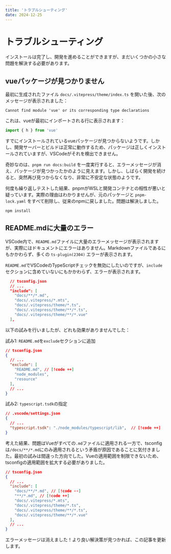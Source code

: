 ```yaml
---
title: 'トラブルシューティング'
date: 2024-12-25
---
```


# トラブルシューティング

インストールは完了し、開発を進めることができますが、まだいくつかの小さな問題を解決する必要があります。

## vueパッケージが見つかりません

最初に生成されたファイル `docs/.vitepress/theme/index.ts` を開いた後、次のメッセージが表示されました：

```
Cannot find module 'vue' or its corresponding type declarations
```

これは、vueが最初にインポートされる行に表示されます：

```typescript
import { h } from 'vue'
```

すでにインストールされているvueパッケージが見つからないようです。しかし、開発サーバーとビルドは正常に動作するため、パッケージは正しくインストールされていますが、VSCodeがそれを検出できません。

奇妙なのは、`pnpm run docs:build` を一度実行すると、エラーメッセージが消え、パッケージが見つかったかのように見えます。しかし、しばらく開発を続けると、突然再び見つからなくなり、非常に不安定な状態のようです。

何度も繰り返しテストした結果、pnpmがWSLと開発コンテナとの相性が悪いと疑っています。実際の理由はわかりませんが、元のパッケージと `pnpm-lock.yaml` をすべて削除し、従来のnpmに戻しました。問題は解決しました。

```bash
npm install
```

## README.mdに大量のエラー

VSCode内で、`README.md`ファイルに大量のエラーメッセージが表示されますが、実際にはドキュメントにエラーはありません。Markdownファイルであるにもかかわらず、多くの `ts-plugin(2304)` エラーが表示されます。

`README.md`でVSCodeのTypeScriptチェックを無効にしたいのですが、`include`セクションに含めていないにもかかわらず、エラーが表示されます。

```json
  // tsconfig.json
  // ...
  "include": [
    "docs/**/*.md",
    "docs/.vitepress/*.mts",
    "docs/.vitepress/theme/*.ts",
    "docs/.vitepress/theme/**/*.ts",
    "docs/.vitepress/theme/**/*.vue"
  ],
```

以下の試みを行いましたが、どれも効果がありませんでした：

試み1: `README.md`を`exclude`セクションに追加

```json
// tsconfig.json
{
  // ...
  "exclude": [
    "README.md", // [!code ++]
    "node_modules",
    "resource"
  ],
  // ...
}
```

試み2: `typescript.tsdk`の指定

```json
// .vscode/settings.json
{
  // ...
  "typescript.tsdk": "./node_modules/typescript/lib",  // [!code ++]
}
```

考えた結果、問題はVueがすべての`.md`ファイルに適用される一方で、tsconfigは`/docs/**/*.md`にのみ適用されるという矛盾が原因であることに気付きました。最初の試みは間違った方向でした。Vueの適用範囲を制限できないため、tsconfigの適用範囲を拡大する必要がありました。

```json
// tsconfig.json
{
  // ...
  "include": [
    "docs/**/*.md", // [!code --]
    "**/*.md", // [!code ++]
    "docs/.vitepress/*.mts",
    "docs/.vitepress/theme/*.ts",
    "docs/.vitepress/theme/**/*.ts",
    "docs/.vitepress/theme/**/*.vue"
  ],
  // ...
}
```

エラーメッセージは消えました！より良い解決策が見つかれば、この記事を更新します。
